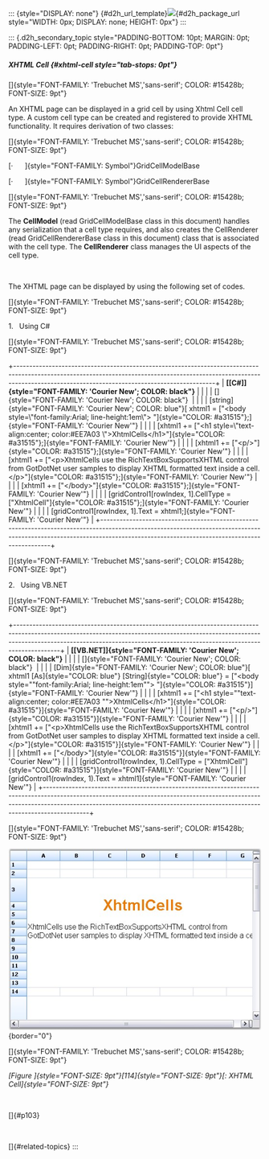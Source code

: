 ::: {style="DISPLAY: none"}
[](ms-xhelp:///?Id=d2h_url_template){#d2h_url_template}![](!package_url!){#d2h_package_url style="WIDTH: 0px; DISPLAY: none; HEIGHT: 0px"}
:::

::: {.d2h_secondary_topic style="PADDING-BOTTOM: 10pt; MARGIN: 0pt; PADDING-LEFT: 0pt; PADDING-RIGHT: 0pt; PADDING-TOP: 0pt"}
##### XHTML Cell {#xhtml-cell style="tab-stops: 0pt"}

[]{style="FONT-FAMILY: 'Trebuchet MS','sans-serif'; COLOR: #15428b; FONT-SIZE: 9pt"} 

An XHTML page can be displayed in a grid cell by using Xhtml Cell cell type. A custom cell type can be created and registered to provide XHTML functionality. It requires derivation of two classes:

[]{style="FONT-FAMILY: 'Trebuchet MS','sans-serif'; COLOR: #15428b; FONT-SIZE: 9pt"} 

[·      ]{style="FONT-FAMILY: Symbol"}GridCellModelBase

[·      ]{style="FONT-FAMILY: Symbol"}GridCellRendererBase

[]{style="FONT-FAMILY: 'Trebuchet MS','sans-serif'; COLOR: #15428b; FONT-SIZE: 9pt"} 

The **CellModel** (read GridCellModelBase class in this document) handles any serialization that a cell type requires, and also creates the CellRenderer (read GridCellRendererBase class in this document) class that is associated with the cell type. The **CellRenderer** class manages the UI aspects of the cell type.

 

The XHTML page can be displayed by using the following set of codes.

[]{style="FONT-FAMILY: 'Trebuchet MS','sans-serif'; COLOR: #15428b; FONT-SIZE: 9pt"} 

1.   Using C#

[]{style="FONT-FAMILY: 'Trebuchet MS','sans-serif'; COLOR: #15428b; FONT-SIZE: 9pt"} 

+--------------------------------------------------------------------------------------------------------------------------------------------------------------------------------------------------------------------------+
| **[\[C#\]]{style="FONT-FAMILY: 'Courier New'; COLOR: black"}**                                                                                                                                                           |
|                                                                                                                                                                                                                          |
| []{style="FONT-FAMILY: 'Courier New'; COLOR: black"}                                                                                                                                                                     |
|                                                                                                                                                                                                                          |
| [string]{style="FONT-FAMILY: 'Courier New'; COLOR: blue"}[ xhtml1 = [\"\<body style=\\\"font-family:Arial; line-height:1em\\\"\> \"]{style="COLOR: #a31515"};]{style="FONT-FAMILY: 'Courier New'"}                       |
|                                                                                                                                                                                                                          |
| [xhtml1 += [\"\<h1 style=\\\"text-align:center; color:#EE7A03 \\\"\>XhtmlCells\</h1\>\"]{style="COLOR: #a31515"};]{style="FONT-FAMILY: 'Courier New'"}                                                                   |
|                                                                                                                                                                                                                          |
| [xhtml1 += [\"\<p/\>\"]{style="COLOR: #a31515"};]{style="FONT-FAMILY: 'Courier New'"}                                                                                                                                    |
|                                                                                                                                                                                                                          |
| [xhtml1 += [\"\<p\>XhtmlCells use the RichTextBoxSupportsXHTML control from GotDotNet user samples to display XHTML formatted text inside a cell.\</p\>\"]{style="COLOR: #a31515"};]{style="FONT-FAMILY: 'Courier New'"} |
|                                                                                                                                                                                                                          |
| [xhtml1 += [\"\</body\>\"]{style="COLOR: #a31515"};]{style="FONT-FAMILY: 'Courier New'"}                                                                                                                                 |
|                                                                                                                                                                                                                          |
| [gridControl1\[rowIndex, 1\].CellType = [\"XhtmlCell\"]{style="COLOR: #a31515"};]{style="FONT-FAMILY: 'Courier New'"}                                                                                                    |
|                                                                                                                                                                                                                          |
| [gridControl1\[rowIndex, 1\].Text = xhtml1;]{style="FONT-FAMILY: 'Courier New'"}                                                                                                                                         |
+--------------------------------------------------------------------------------------------------------------------------------------------------------------------------------------------------------------------------+

[]{style="FONT-FAMILY: 'Trebuchet MS','sans-serif'; COLOR: #15428b; FONT-SIZE: 9pt"} 

2.   Using VB.NET

[]{style="FONT-FAMILY: 'Trebuchet MS','sans-serif'; COLOR: #15428b; FONT-SIZE: 9pt"} 

+--------------------------------------------------------------------------------------------------------------------------------------------------------------------------------------------------------------------------------------------------------+
| **[\[VB.NET\]]{style="FONT-FAMILY: 'Courier New'; COLOR: black"}**                                                                                                                                                                                     |
|                                                                                                                                                                                                                                                        |
| []{style="FONT-FAMILY: 'Courier New'; COLOR: black"}                                                                                                                                                                                                   |
|                                                                                                                                                                                                                                                        |
| [Dim]{style="FONT-FAMILY: 'Courier New'; COLOR: blue"}[ xhtml1 [As]{style="COLOR: blue"} [String]{style="COLOR: blue"} = [\"\<body style=\"\"font-family:Arial; line-height:1em\"\"\> \"]{style="COLOR: #a31515"}]{style="FONT-FAMILY: 'Courier New'"} |
|                                                                                                                                                                                                                                                        |
| [xhtml1 += [\"\<h1 style=\"\"text-align:center; color:#EE7A03 \"\"\>XhtmlCells\</h1\>\"]{style="COLOR: #a31515"}]{style="FONT-FAMILY: 'Courier New'"}                                                                                                  |
|                                                                                                                                                                                                                                                        |
| [xhtml1 += [\"\<p/\>\"]{style="COLOR: #a31515"}]{style="FONT-FAMILY: 'Courier New'"}                                                                                                                                                                   |
|                                                                                                                                                                                                                                                        |
| [xhtml1 += [\"\<p\>XhtmlCells use the RichTextBoxSupportsXHTML control from GotDotNet user samples to display XHTML formatted text inside a cell.\</p\>\"]{style="COLOR: #a31515"}]{style="FONT-FAMILY: 'Courier New'"}                                |
|                                                                                                                                                                                                                                                        |
| [xhtml1 += [\"\</body\>\"]{style="COLOR: #a31515"}]{style="FONT-FAMILY: 'Courier New'"}                                                                                                                                                                |
|                                                                                                                                                                                                                                                        |
| [gridControl1(rowIndex, 1).CellType = [\"XhtmlCell\"]{style="COLOR: #a31515"}]{style="FONT-FAMILY: 'Courier New'"}                                                                                                                                     |
|                                                                                                                                                                                                                                                        |
| [gridControl1(rowIndex, 1).Text = xhtml1]{style="FONT-FAMILY: 'Courier New'"}                                                                                                                                                                          |
+--------------------------------------------------------------------------------------------------------------------------------------------------------------------------------------------------------------------------------------------------------+

[]{style="FONT-FAMILY: 'Trebuchet MS','sans-serif'; COLOR: #15428b; FONT-SIZE: 9pt"} 

![](ImagesExt/image91_120.jpg){border="0"}

[]{style="FONT-FAMILY: 'Trebuchet MS','sans-serif'; COLOR: #15428b; FONT-SIZE: 9pt"} 

*[Figure ]{style="FONT-SIZE: 9pt"}[114]{style="FONT-SIZE: 9pt"}[: XHTML Cell]{style="FONT-SIZE: 9pt"}*

 

[]{#p103} 

 

[]{#related-topics}
:::
